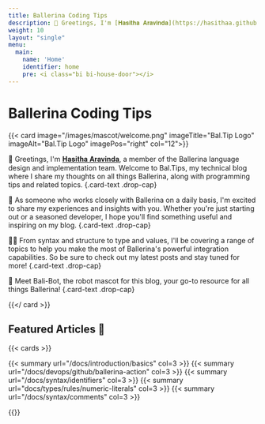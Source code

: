 ```yaml
---
title: Ballerina Coding Tips
description: 👋 Greetings, I'm [𝐇𝐚𝐬𝐢𝐭𝐡𝐚 𝐀𝐫𝐚𝐯𝐢𝐧𝐝𝐚](https://hasithaa.github.io), a member of the Ballerina language design and implementation team. Welcome to Bal.Tips, my technical blog where I share my thoughts on all things Ballerina, along with programming tips and related topics.
weight: 10
layout: "single"
menu: 
  main:
    name: 'Home'
    identifier: home
    pre: <i class="bi bi-house-door"></i>
---
```


# Ballerina Coding Tips


{{< card image="/images/mascot/welcome.png" imageTitle="Bal.Tip Logo" imageAlt="Bal.Tip Logo" imagePos="right" col="12">}}

👋 Greetings, I'm [𝐇𝐚𝐬𝐢𝐭𝐡𝐚 𝐀𝐫𝐚𝐯𝐢𝐧𝐝𝐚](https://hasithaa.github.io), a member of the Ballerina language design and implementation team. Welcome to Bal.Tips, my technical blog where I share my thoughts on all things Ballerina, along with programming tips and related topics.
{.card-text .drop-cap}

🚀 As someone who works closely with Ballerina on a daily basis, I'm excited to share my experiences and insights with you. Whether you're just starting out or a seasoned developer, I hope you'll find something useful and inspiring on my blog.
{.card-text .drop-cap}

👨‍💻 From syntax and structure to type and values, I'll be covering a range of topics to help you make the most of Ballerina's powerful integration capabilities. So be sure to check out my latest posts and stay tuned for more!
{.card-text .drop-cap}

🤖 Meet Bali-Bot, the robot mascot for this blog, your go-to resource for all things Ballerina!
{.card-text .drop-cap}

{{</ card >}}

## Featured Articles 🎉

{{< cards >}}

{{< summary url="/docs/introduction/basics" col=3 >}}
{{< summary url="/docs/devops/github/ballerina-action" col=3 >}}
{{< summary url="/docs/syntax/identifiers" col=3 >}}
{{< summary url="docs/types/rules/numeric-literals" col=3 >}}
{{< summary url="/docs/syntax/comments" col=3 >}}

{{</cards>}}


